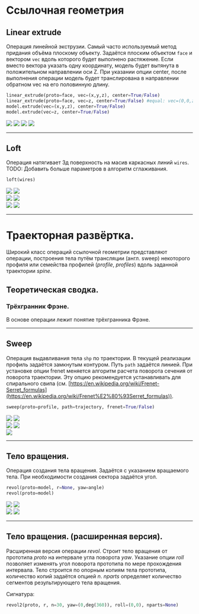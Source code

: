 # Ссылочная геометрия

## Linear extrude
Операция линейной экструзии. Самый часто используемый метод придания объёма плоскому объекту.
Задаётся плоским объектом `face` и вектором `vec` вдоль которого будет выполнено растяжение. Если вместо вектора указать одну координату, модель будет вытянута в положительном направлении оси Z.
При указании опции center, после выполнения операции модель будет транслирована в направлении обратном vec на его половинную длину.

```python
linear_extrude(proto=face, vec=(x,y,z), center=True/False)
linear_extrude(proto=face, vec=z, center=True/False) #equal: vec=(0,0,z)
model.extrude(vec=(x,y,z), center=True/False)
model.extrude(vec=z, center=True/False)
```
![](../images/generic/extrude0.png)
![](../images/generic/extrude1.png)
![](../images/generic/extrude2.png)
![](../images/generic/extrude3.png)

---
## Loft
Операция натягивает 3д поверхность на масив каркасных линий `wires`.  
TODO: Добавить больше параметров в алгоритм сглаживания.

```python
loft(wires)
```
![](../images/generic/loft0.png)
![](../images/generic/loft1.png)  
![](../images/generic/loft2.png)
![](../images/generic/loft3.png)  
![](../images/generic/loft4.png)
![](../images/generic/loft5.png)  

---
# Траекторная развёртка.

Широкий класс операций ссылочной геометрии представляют операции, построения тела путём трансляции (англ. sweep) некоторого профиля или семейства профилей (_profile_, _profiles_) вдоль заданной траектории _spine_.

## Теоретическая сводка.

### Трёхгранник Фрэне.
В основе операции лежит понятие трёхгранника Фрэне.

---
## Sweep
Операция выдавливания тела `shp` по траектории. В текущей реализации профиль задаётся замкнутым контуром. Путь `path` задаётся линией. При установке опции frenet меняется алгоритм расчета поворота сечения от поворота траектории. Эту опцию рекомендуется устанавливать для спирального свипа (см. [https://en.wikipedia.org/wiki/Frenet-Serret_formulas](https://en.wikipedia.org/wiki/Frenet%E2%80%93Serret_formulas)).  
```python
sweep(proto=profile, path=trajectory, frenet=True/False)
```
![](../images/generic/sweep0.png)
![](../images/generic/sweep1.png)  
![](../images/generic/sweep2.png)
![](../images/generic/sweep3.png)  
![](../images/generic/sweep4.png)

---
## Тело вращения.
Операция создания тела вращения. Задаётся с указанием вращаемого тела. При необходимости создания сектора задаётся угол.
```python
revol(proto=model, r=None, yaw=angle)
revol(proto=model)
```
![](../images/generic/revol0.png)
![](../images/generic/revol1.png)  
![](../images/generic/revol2.png)
![](../images/generic/revol3.png)  

---
## Тело вращения. (расширенная версия).
Расширенная версия операции _revol_. Строит тело вращения от прототипа _proto_ на интервале угла поворота _yaw_. Указание опции _roll_ позволяет изменять угол поворота прототипа по мере прохождения интервала. Тело строится по опорным копиям тела прототипа, количество копий задаётся опцией _n_. _nparts_ определяет количество сегментов результирующего тела вращения.

Сигнатура:
```python
revol2(proto, r, n=30, yaw=(0,deg(360)), roll=(0,0), nparts=None)
```
